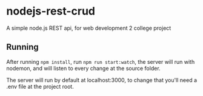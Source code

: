 # nodejs-rest-crud

A simple node.js REST api, for web development 2 college project

## Running

After running `npm install`, run `npm run start:watch`, the server will run with nodemon, and will listen to every change at the source folder.

The server will run by default at localhost:3000, to change that you'll need a .env file at the project root.
